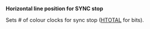 **Horizontal line position for SYNC stop**

Sets # of colour clocks for sync stop ([HTOTAL](/hardware:htotal) for bits).

